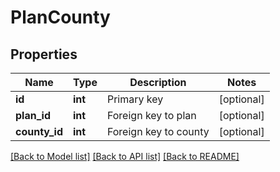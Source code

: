 # PlanCounty

## Properties
Name | Type | Description | Notes
------------ | ------------- | ------------- | -------------
**id** | **int** | Primary key | [optional] 
**plan_id** | **int** | Foreign key to plan | [optional] 
**county_id** | **int** | Foreign key to county | [optional] 

[[Back to Model list]](../README.md#documentation-for-models) [[Back to API list]](../README.md#documentation-for-api-endpoints) [[Back to README]](../README.md)


